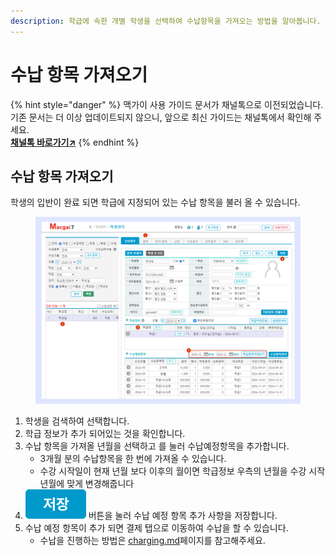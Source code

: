 ```yaml
---
description: 학급에 속한 개별 학생을 선택하여 수납항목을 가져오는 방법을 알아봅니다.
---
```


# 수납 항목 가져오기

{% hint style="danger" %}
맥가이 사용 가이드 문서가 채널톡으로 이전되었습니다.\
기존 문서는 더 이상 업데이트되지 않으니, 앞으로 최신 가이드는 채널톡에서 확인해 주세요.\
[**채널톡 바로가기↗**](https://docs.channel.io/macgai-guide/ko/articles/manage-tuition-0b785bb5)
{% endhint %}

## 수납 항목 가져오기

학생의 입반이 완료 되면 학급에 지정되어 있는 수납 항목을 불러 올 수 있습니다.

<figure><img src="../../.gitbook/assets/image (66).png" alt=""><figcaption></figcaption></figure>

1. 학생을 검색하여 선택합니다.
2. 학급 정보가 추가 되어있는 것을 확인합니다.
3. 수납 항목을 가져올 년월을 선택하고 <img src="../../.gitbook/assets/btn_학급항목가져오기.png" alt="" data-size="line">를 눌러 수납예정항목을 추가합니다.
   * 3개월 분의 수납항목을 한 번에 가져올 수 있습니다.
   * 수강 시작일이 현재 년월 보다 이후의 월이면 학급정보 우측의 년월을 수강 시작년월에 맞게 변경해줍니다
4. <img src="../../.gitbook/assets/btn_save.png" alt="" data-size="line"> 버튼을 눌러 수납 예정 항목 추가 사항을 저장합니다.
5. 수납 예정 항목이 추가 되면 결제 탭으로 이동하여 수납을 할 수 있습니다.&#x20;
   * 수납을 진행하는 방법은 [charging.md](../../payments/receiving/charging.md "mention")페이지를 참고해주세요.
